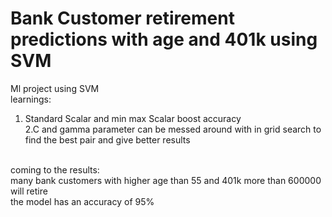 # Bank Customer retirement predictions with age and 401k using SVM
Ml project using SVM <br>
learnings:<br>
1. Standard Scalar and min max Scalar boost accuracy<br>
2.C and gamma parameter can be messed around with in grid search to find the best pair and give better results <br>
<br>
coming to the results:<br>
many bank customers with higher age than 55 and 401k more than 600000 will retire<br>
the model has an accuracy of 95%
